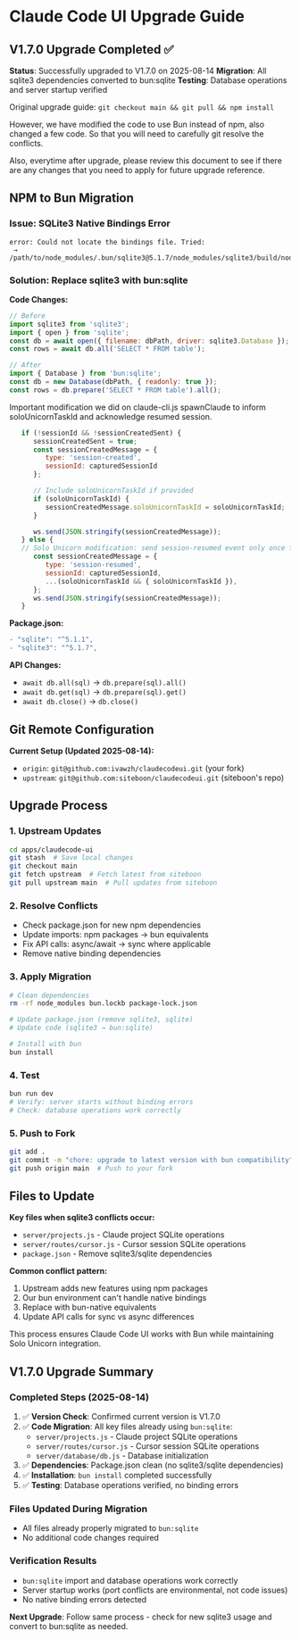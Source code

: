 # Claude Code UI Upgrade Guide

## V1.7.0 Upgrade Completed ✅

**Status**: Successfully upgraded to V1.7.0 on 2025-08-14
**Migration**: All sqlite3 dependencies converted to bun:sqlite
**Testing**: Database operations and server startup verified

Original upgrade guide: `git checkout main && git pull && npm install`

However, we have modified the code to use Bun instead of npm, also changed a few code. So that you will need to carefully git resolve the conflicts.

Also, everytime after upgrade, please review this document to see if there are any changes that you need to apply for future upgrade reference.

## NPM to Bun Migration

### Issue: SQLite3 Native Bindings Error
```
error: Could not locate the bindings file. Tried:
 → /path/to/node_modules/.bun/sqlite3@5.1.7/node_modules/sqlite3/build/node_sqlite3.node
```

### Solution: Replace sqlite3 with bun:sqlite

**Code Changes:**
```javascript
// Before
import sqlite3 from 'sqlite3';
import { open } from 'sqlite';
const db = await open({ filename: dbPath, driver: sqlite3.Database });
const rows = await db.all('SELECT * FROM table');

// After
import { Database } from 'bun:sqlite';
const db = new Database(dbPath, { readonly: true });
const rows = db.prepare('SELECT * FROM table').all();
```

Important modification we did on claude-cli.js spawnClaude to inform soloUnicornTaskId and acknowledge resumed session.

```javascript
   if (!sessionId && !sessionCreatedSent) {
      sessionCreatedSent = true;
      const sessionCreatedMessage = {
         type: 'session-created',
         sessionId: capturedSessionId
      };

      // Include soloUnicornTaskId if provided
      if (soloUnicornTaskId) {
         sessionCreatedMessage.soloUnicornTaskId = soloUnicornTaskId;
      }

      ws.send(JSON.stringify(sessionCreatedMessage));
   } else {
   // Solo Unicorn modification: send session-resumed event only once for resumed sessions
      const sessionCreatedMessage = {
         type: 'session-resumed',
         sessionId: capturedSessionId,
         ...(soloUnicornTaskId && { soloUnicornTaskId }),
      };
      ws.send(JSON.stringify(sessionCreatedMessage));
   }
```

**Package.json:**
```diff
- "sqlite": "^5.1.1",
- "sqlite3": "^5.1.7",
```

**API Changes:**
- `await db.all(sql)` → `db.prepare(sql).all()`
- `await db.get(sql)` → `db.prepare(sql).get()`
- `await db.close()` → `db.close()`

## Git Remote Configuration

**Current Setup (Updated 2025-08-14):**
- `origin`: `git@github.com:ivawzh/claudecodeui.git` (your fork)
- `upstream`: `git@github.com:siteboon/claudecodeui.git` (siteboon's repo)

## Upgrade Process

### 1. Upstream Updates
```bash
cd apps/claudecode-ui
git stash  # Save local changes
git checkout main
git fetch upstream  # Fetch latest from siteboon
git pull upstream main  # Pull updates from siteboon
```

### 2. Resolve Conflicts
- Check package.json for new npm dependencies
- Update imports: npm packages → bun equivalents
- Fix API calls: async/await → sync where applicable
- Remove native binding dependencies

### 3. Apply Migration
```bash
# Clean dependencies
rm -rf node_modules bun.lockb package-lock.json

# Update package.json (remove sqlite3, sqlite)
# Update code (sqlite3 → bun:sqlite)

# Install with bun
bun install
```

### 4. Test
```bash
bun run dev
# Verify: server starts without binding errors
# Check: database operations work correctly
```

### 5. Push to Fork
```bash
git add .
git commit -m "chore: upgrade to latest version with bun compatibility"
git push origin main  # Push to your fork
```

## Files to Update

**Key files when sqlite3 conflicts occur:**
- `server/projects.js` - Claude project SQLite operations
- `server/routes/cursor.js` - Cursor session SQLite operations
- `package.json` - Remove sqlite3/sqlite dependencies

**Common conflict pattern:**
1. Upstream adds new features using npm packages
2. Our bun environment can't handle native bindings
3. Replace with bun-native equivalents
4. Update API calls for sync vs async differences

This process ensures Claude Code UI works with Bun while maintaining Solo Unicorn integration.

## V1.7.0 Upgrade Summary

### Completed Steps (2025-08-14)
1. ✅ **Version Check**: Confirmed current version is V1.7.0
2. ✅ **Code Migration**: All key files already using `bun:sqlite`:
   - `server/projects.js` - Claude project SQLite operations
   - `server/routes/cursor.js` - Cursor session SQLite operations
   - `server/database/db.js` - Database initialization
3. ✅ **Dependencies**: Package.json clean (no sqlite3/sqlite dependencies)
4. ✅ **Installation**: `bun install` completed successfully
5. ✅ **Testing**: Database operations verified, no binding errors

### Files Updated During Migration
- All files already properly migrated to `bun:sqlite`
- No additional code changes required

### Verification Results
- `bun:sqlite` import and database operations work correctly
- Server startup works (port conflicts are environmental, not code issues)
- No native binding errors detected

**Next Upgrade**: Follow same process - check for new sqlite3 usage and convert to bun:sqlite as needed.

